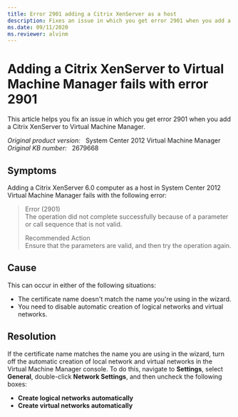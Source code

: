 ```yaml
---
title: Error 2901 adding a Citrix XenServer as a host
description: Fixes an issue in which you get error 2901 when you add a Citrix XenServer to Virtual Machine Manager.
ms.date: 09/11/2020
ms.reviewer: alvinm
---
```

# Adding a Citrix XenServer to Virtual Machine Manager fails with error 2901

This article helps you fix an issue in which you get error 2901 when you add a Citrix XenServer to Virtual Machine Manager.

_Original product version:_ &nbsp; System Center 2012 Virtual Machine Manager  
_Original KB number:_ &nbsp; 2679668

## Symptoms

Adding a Citrix XenServer 6.0 computer as a host in System Center 2012 Virtual Machine Manager fails with the following error:

> Error (2901)  
> The operation did not complete successfully because of a parameter or call sequence that is not valid.
>
> Recommended Action  
> Ensure that the parameters are valid, and then try the operation again.

## Cause

This can occur in either of the following situations:

- The certificate name doesn't match the name you're using in the wizard.
- You need to disable automatic creation of logical networks and virtual networks.

## Resolution

If the certificate name matches the name you are using in the wizard, turn off the automatic creation of local network and virtual networks in the Virtual Machine Manager console. To do this, navigate to **Settings**, select **General**, double-click **Network Settings**, and then uncheck the following boxes:

- **Create logical networks automatically**  
- **Create virtual networks automatically**
